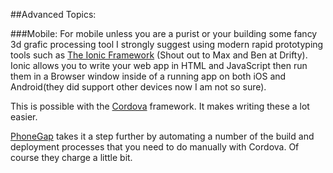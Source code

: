 ##Advanced Topics:

###Mobile:
For mobile unless you are a purist or your building some fancy 3d grafic processing tool I strongly suggest using modern rapid prototyping tools such as [The Ionic Framework](http://ionicframework.com/) (Shout out to Max and Ben at Drifty). Ionic allows you to write your web app in HTML and JavaScript then run them in a Browser window inside of a running app on both iOS and Android(they did support other devices now I am not so sure).


This is possible with the [Cordova](http://cordova.apache.org/) framework. It makes writing these a lot easier.

[PhoneGap](http://phonegap.com/) takes it a step further by automating a number of the build and deployment processes that you need to do manually with Cordova. Of course they charge a little bit.
